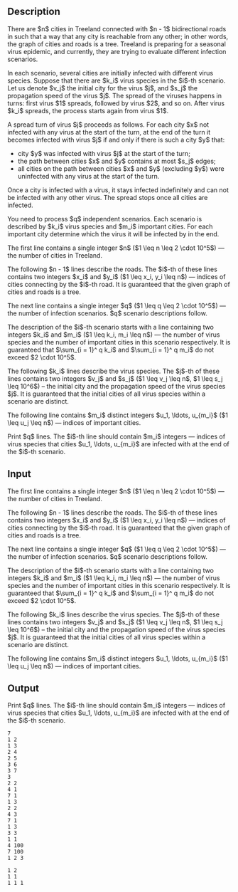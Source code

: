 ## Description

<div><p>There are $n$ cities in Treeland connected with $n - 1$ bidirectional roads in such that a way that any city is reachable from any other; in other words, the graph of cities and roads is a tree. Treeland is preparing for a seasonal virus epidemic, and currently, they are trying to evaluate different infection scenarios.</p><p>In each scenario, several cities are initially infected with different virus species. Suppose that there are $k_i$ virus species in the $i$-th scenario. Let us denote $v_j$ the initial city for the virus $j$, and $s_j$ the propagation speed of the virus $j$. The spread of the viruses happens in turns: first virus $1$ spreads, followed by virus $2$, and so on. After virus $k_i$ spreads, the process starts again from virus $1$.</p><p>A spread turn of virus $j$ proceeds as follows. For each city $x$ not infected with any virus at the start of the turn, at the end of the turn it becomes infected with virus $j$ if and only if there is such a city $y$ that:</p><ul><li> city $y$ was infected with virus $j$ at the start of the turn;</li><li> the path between cities $x$ and $y$ contains at most $s_j$ edges;</li><li> all cities on the path between cities $x$ and $y$ (excluding $y$) were uninfected with any virus at the start of the turn.</li></ul><p>Once a city is infected with a virus, it stays infected indefinitely and can not be infected with any other virus. The spread stops once all cities are infected.</p><p>You need to process $q$ independent scenarios. Each scenario is described by $k_i$ virus species and $m_i$ important cities. For each important city determine which the virus it will be infected by in the end.</p></div><div class="input-specification"><p>The first line contains a single integer $n$ ($1 \leq n \leq 2 \cdot 10^5$)&nbsp;— the number of cities in Treeland.</p><p>The following $n - 1$ lines describe the roads. The $i$-th of these lines contains two integers $x_i$ and $y_i$ ($1 \leq x_i, y_i \leq n$)&nbsp;— indices of cities connecting by the $i$-th road. It is guaranteed that the given graph of cities and roads is a tree.</p><p>The next line contains a single integer $q$ ($1 \leq q \leq 2 \cdot 10^5$)&nbsp;— the number of infection scenarios. $q$ scenario descriptions follow.</p><p>The description of the $i$-th scenario starts with a line containing two integers $k_i$ and $m_i$ ($1 \leq k_i, m_i \leq n$)&nbsp;— the number of virus species and the number of important cities in this scenario respectively. It is guaranteed that $\sum_{i = 1}^ q k_i$ and $\sum_{i = 1}^ q m_i$ do not exceed $2 \cdot 10^5$.</p><p>The following $k_i$ lines describe the virus species. The $j$-th of these lines contains two integers $v_j$ and $s_j$ ($1 \leq v_j \leq n$, $1 \leq s_j \leq 10^6$)&nbsp;– the initial city and the propagation speed of the virus species $j$. It is guaranteed that the initial cities of all virus species within a scenario are distinct.</p><p>The following line contains $m_i$ distinct integers $u_1, \ldots, u_{m_i}$ ($1 \leq u_j \leq n$)&nbsp;— indices of important cities.</p></div><div class="output-specification"><p>Print $q$ lines. The $i$-th line should contain $m_i$ integers&nbsp;— indices of virus species that cities $u_1, \ldots, u_{m_i}$ are infected with at the end of the $i$-th scenario.</p></div>

## Input

<p>The first line contains a single integer $n$ ($1 \leq n \leq 2 \cdot 10^5$)&nbsp;— the number of cities in Treeland.</p><p>The following $n - 1$ lines describe the roads. The $i$-th of these lines contains two integers $x_i$ and $y_i$ ($1 \leq x_i, y_i \leq n$)&nbsp;— indices of cities connecting by the $i$-th road. It is guaranteed that the given graph of cities and roads is a tree.</p><p>The next line contains a single integer $q$ ($1 \leq q \leq 2 \cdot 10^5$)&nbsp;— the number of infection scenarios. $q$ scenario descriptions follow.</p><p>The description of the $i$-th scenario starts with a line containing two integers $k_i$ and $m_i$ ($1 \leq k_i, m_i \leq n$)&nbsp;— the number of virus species and the number of important cities in this scenario respectively. It is guaranteed that $\sum_{i = 1}^ q k_i$ and $\sum_{i = 1}^ q m_i$ do not exceed $2 \cdot 10^5$.</p><p>The following $k_i$ lines describe the virus species. The $j$-th of these lines contains two integers $v_j$ and $s_j$ ($1 \leq v_j \leq n$, $1 \leq s_j \leq 10^6$)&nbsp;– the initial city and the propagation speed of the virus species $j$. It is guaranteed that the initial cities of all virus species within a scenario are distinct.</p><p>The following line contains $m_i$ distinct integers $u_1, \ldots, u_{m_i}$ ($1 \leq u_j \leq n$)&nbsp;— indices of important cities.</p>

## Output

<p>Print $q$ lines. The $i$-th line should contain $m_i$ integers&nbsp;— indices of virus species that cities $u_1, \ldots, u_{m_i}$ are infected with at the end of the $i$-th scenario.</p>





```input1
7
1 2
1 3
2 4
2 5
3 6
3 7
3
2 2
4 1
7 1
1 3
2 2
4 3
7 1
1 3
3 3
1 1
4 100
7 100
1 2 3
```




```output1
1 2
1 1
1 1 1
```


